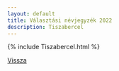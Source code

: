 ```yaml
---
layout: default
title: Választási névjegyzék 2022
description: Tiszabercel
---
```


{% include Tiszabercel.html %}

[Vissza](./)